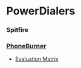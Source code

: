 # PowerDialers

### Spitfire

### [PhoneBurner](https://appexchange.salesforce.com/listingDetail?listingId=a0N3000000B4ItCEAV)

 * [Evaluation Matrix](https://docs.google.com/spreadsheets/d/1h1-yO1X3Ajs9So6rY_vHSwLsU8u6KJOQxlQZli6ORZk/edit#gid=1915105809)
